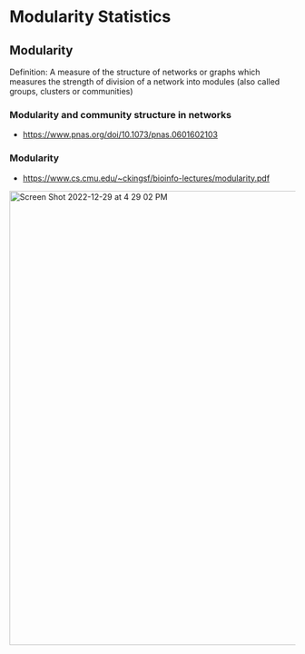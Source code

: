 # Modularity Statistics

## Modularity 
Definition: A measure of the structure of networks or graphs which measures the strength of division of a network into modules (also called groups, clusters or communities)

### Modularity and community structure in networks
- https://www.pnas.org/doi/10.1073/pnas.0601602103

### Modularity
- https://www.cs.cmu.edu/~ckingsf/bioinfo-lectures/modularity.pdf


<img width="800" alt="Screen Shot 2022-12-29 at 4 29 02 PM" src="https://user-images.githubusercontent.com/25238652/210017112-aa361a27-3be2-4d9d-9a8c-8e25dad13209.png">

